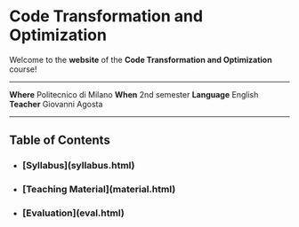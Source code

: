 # Code Transformation and Optimization

Welcome to the **website** of the **Code Transformation and Optimization**
course!

----------------------------------- ------------------------
**Where**                           Politecnico di Milano
**When**                            2nd semester
**Language**                        English
**Teacher**                         Giovanni Agosta
----------------------------------- ------------------------

## Table of Contents

- <h3>[Syllabus](syllabus.html)</h3>
- <h3>[Teaching Material](material.html)</h3>
- <h3>[Evaluation](eval.html)</h3>
<!--
- <h3>[Calendar](cal.html)</h3>
- <h3>[Projects](projects.html)</h3>
-->

